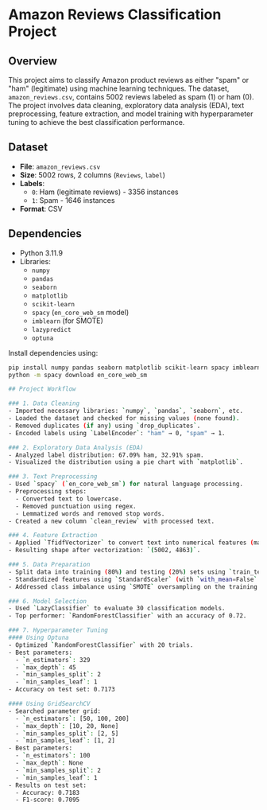 # Amazon Reviews Classification Project

## Overview

This project aims to classify Amazon product reviews as either "spam" or "ham" (legitimate) using machine learning techniques. The dataset, `amazon_reviews.csv`, contains 5002 reviews labeled as spam (1) or ham (0). The project involves data cleaning, exploratory data analysis (EDA), text preprocessing, feature extraction, and model training with hyperparameter tuning to achieve the best classification performance.

## Dataset

- **File**: `amazon_reviews.csv`
- **Size**: 5002 rows, 2 columns (`Reviews`, `label`)
- **Labels**: 
  - `0`: Ham (legitimate reviews) - 3356 instances
  - `1`: Spam - 1646 instances
- **Format**: CSV

## Dependencies

- Python 3.11.9
- Libraries:
  - `numpy`
  - `pandas`
  - `seaborn`
  - `matplotlib`
  - `scikit-learn`
  - `spacy` (`en_core_web_sm` model)
  - `imblearn` (for SMOTE)
  - `lazypredict`
  - `optuna`

Install dependencies using:
```bash
pip install numpy pandas seaborn matplotlib scikit-learn spacy imblearn lazypredict optuna
python -m spacy download en_core_web_sm

## Project Workflow

### 1. Data Cleaning
- Imported necessary libraries: `numpy`, `pandas`, `seaborn`, etc.
- Loaded the dataset and checked for missing values (none found).
- Removed duplicates (if any) using `drop_duplicates`.
- Encoded labels using `LabelEncoder`: "ham" → 0, "spam" → 1.

### 2. Exploratory Data Analysis (EDA)
- Analyzed label distribution: 67.09% ham, 32.91% spam.
- Visualized the distribution using a pie chart with `matplotlib`.

### 3. Text Preprocessing
- Used `spacy` (`en_core_web_sm`) for natural language processing.
- Preprocessing steps:
  - Converted text to lowercase.
  - Removed punctuation using regex.
  - Lemmatized words and removed stop words.
- Created a new column `clean_review` with processed text.

### 4. Feature Extraction
- Applied `TfidfVectorizer` to convert text into numerical features (max 5000 features).
- Resulting shape after vectorization: `(5002, 4863)`.

### 5. Data Preparation
- Split data into training (80%) and testing (20%) sets using `train_test_split`.
- Standardized features using `StandardScaler` (with `with_mean=False` for sparse matrices).
- Addressed class imbalance using `SMOTE` oversampling on the training set.

### 6. Model Selection
- Used `LazyClassifier` to evaluate 30 classification models.
- Top performer: `RandomForestClassifier` with an accuracy of 0.72.

### 7. Hyperparameter Tuning
#### Using Optuna
- Optimized `RandomForestClassifier` with 20 trials.
- Best parameters: 
  - `n_estimators`: 329
  - `max_depth`: 45
  - `min_samples_split`: 2
  - `min_samples_leaf`: 1
- Accuracy on test set: 0.7173

#### Using GridSearchCV
- Searched parameter grid: 
  - `n_estimators`: [50, 100, 200]
  - `max_depth`: [10, 20, None]
  - `min_samples_split`: [2, 5]
  - `min_samples_leaf`: [1, 2]
- Best parameters:
  - `n_estimators`: 100
  - `max_depth`: None
  - `min_samples_split`: 2
  - `min_samples_leaf`: 1
- Results on test set:
  - Accuracy: 0.7183
  - F1-score: 0.7095

